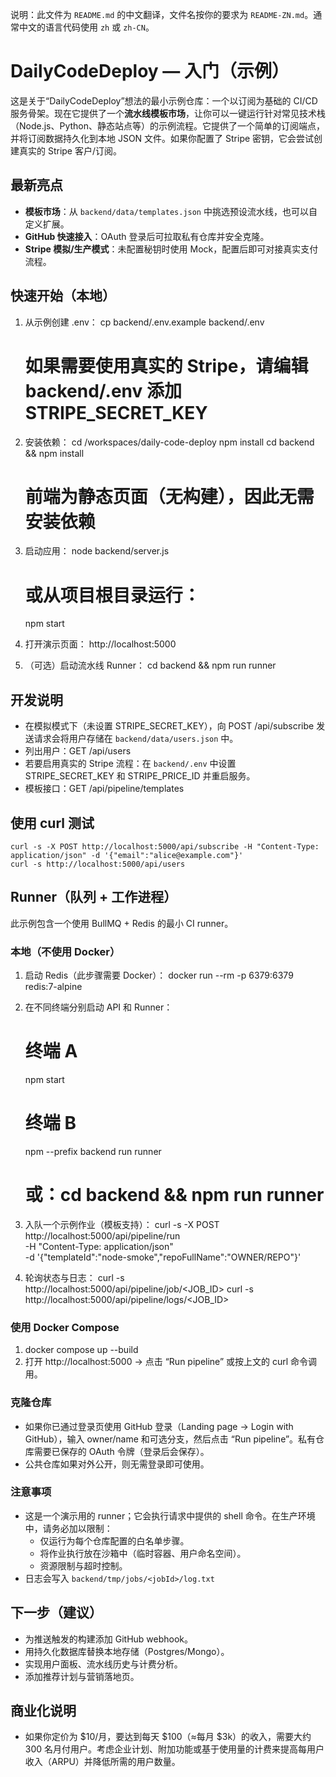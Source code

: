 说明：此文件为 `README.md` 的中文翻译，文件名按你的要求为 `README-ZN.md`。通常中文的语言代码使用 `zh` 或 `zh-CN`。

# DailyCodeDeploy — 入门（示例）

这是关于“DailyCodeDeploy”想法的最小示例仓库：一个以订阅为基础的 CI/CD 服务骨架。现在它提供了一个**流水线模板市场**，让你可以一键运行针对常见技术栈（Node.js、Python、静态站点等）的示例流程。它提供了一个简单的订阅端点，并将订阅数据持久化到本地 JSON 文件。如果你配置了 Stripe 密钥，它会尝试创建真实的 Stripe 客户/订阅。

## 最新亮点
- **模板市场**：从 `backend/data/templates.json` 中挑选预设流水线，也可以自定义扩展。
- **GitHub 快速接入**：OAuth 登录后可拉取私有仓库并安全克隆。
- **Stripe 模拟/生产模式**：未配置秘钥时使用 Mock，配置后即可对接真实支付流程。

## 快速开始（本地）

1. 从示例创建 .env：
   cp backend/.env.example backend/.env
   # 如果需要使用真实的 Stripe，请编辑 backend/.env 添加 STRIPE_SECRET_KEY

2. 安装依赖：
   cd /workspaces/daily-code-deploy
   npm install
   cd backend && npm install
   # 前端为静态页面（无构建），因此无需安装依赖

3. 启动应用：
   node backend/server.js
   # 或从项目根目录运行：
   npm start

4. 打开演示页面：
   http://localhost:5000

5. （可选）启动流水线 Runner：
   cd backend && npm run runner

## 开发说明
- 在模拟模式下（未设置 STRIPE_SECRET_KEY），向 POST /api/subscribe 发送请求会将用户存储在 `backend/data/users.json` 中。
- 列出用户：GET /api/users
- 若要启用真实的 Stripe 流程：在 `backend/.env` 中设置 STRIPE_SECRET_KEY 和 STRIPE_PRICE_ID 并重启服务。
- 模板接口：GET /api/pipeline/templates

## 使用 curl 测试
```
curl -s -X POST http://localhost:5000/api/subscribe -H "Content-Type: application/json" -d '{"email":"alice@example.com"}'
curl -s http://localhost:5000/api/users
```

## Runner（队列 + 工作进程）

此示例包含一个使用 BullMQ + Redis 的最小 CI runner。

### 本地（不使用 Docker）
1) 启动 Redis（此步骤需要 Docker）：
   docker run --rm -p 6379:6379 redis:7-alpine

2) 在不同终端分别启动 API 和 Runner：
   # 终端 A
   npm start
   # 终端 B
   npm --prefix backend run runner
   # 或：cd backend && npm run runner

3) 入队一个示例作业（模板支持）：
   curl -s -X POST http://localhost:5000/api/pipeline/run \
     -H "Content-Type: application/json" \
     -d '{"templateId":"node-smoke","repoFullName":"OWNER/REPO"}'

4) 轮询状态与日志：
   curl -s http://localhost:5000/api/pipeline/job/<JOB_ID>
   curl -s http://localhost:5000/api/pipeline/logs/<JOB_ID>

### 使用 Docker Compose
1) docker compose up --build
2) 打开 http://localhost:5000 → 点击 “Run pipeline” 或按上文的 curl 命令调用。

### 克隆仓库
- 如果你已通过登录页使用 GitHub 登录（Landing page → Login with GitHub），输入 owner/name 和可选分支，然后点击 “Run pipeline”。私有仓库需要已保存的 OAuth 令牌（登录后会保存）。
- 公共仓库如果对外公开，则无需登录即可使用。

### 注意事项
- 这是一个演示用的 runner；它会执行请求中提供的 shell 命令。在生产环境中，请务必加以限制：
  - 仅运行为每个仓库配置的白名单步骤。
  - 将作业执行放在沙箱中（临时容器、用户命名空间）。
  - 资源限制与超时控制。
- 日志会写入 `backend/tmp/jobs/<jobId>/log.txt`

## 下一步（建议）
- 为推送触发的构建添加 GitHub webhook。
- 用持久化数据库替换本地存储（Postgres/Mongo）。
- 实现用户面板、流水线历史与计费分析。
- 添加推荐计划与营销落地页。

## 商业化说明
- 如果你定价为 $10/月，要达到每天 $100（≈每月 $3k）的收入，需要大约 300 名月付用户。考虑企业计划、附加功能或基于使用量的计费来提高每用户收入（ARPU）并降低所需的用户数量。
